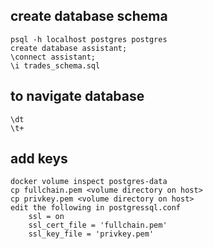 ## create database schema

    psql -h localhost postgres postgres 
    create database assistant;
    \connect assistant;
    \i trades_schema.sql 

## to navigate database

    \dt
    \t+ 

## add keys

    docker volume inspect postgres-data
    cp fullchain.pem <volume directory on host>
    cp privkey.pem <volume directory on host>
    edit the following in postgressql.conf
        ssl = on
        ssl_cert_file = 'fullchain.pem'
        ssl_key_file = 'privkey.pem'
